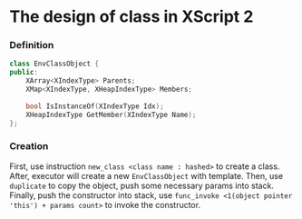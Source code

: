 # The design of class in XScript 2

 ### Definition

```c++
class EnvClassObject {
public:
    XArray<XIndexType> Parents;
    XMap<XIndexType, XHeapIndexType> Members;
    
    bool IsInstanceOf(XIndexType Idx);
    XHeapIndexType GetMember(XIndexType Name);
};
```

### Creation

First, use instruction `new_class <class name : hashed>` to create a class.
After, executor will create a new `EnvClassObject` with template.
Then, use `duplicate` to copy the object, push some necessary params into stack.
Finally, push the constructor into stack,
use `func_invoke <1(object pointer 'this') + params count>` to invoke the constructor.